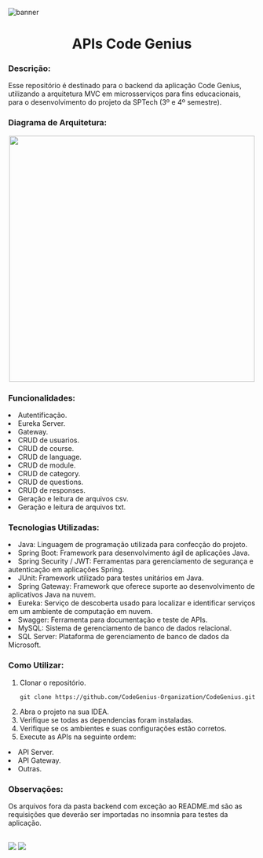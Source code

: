 ![banner](https://github.com/CodeGenius-Organization/CodeGenius/assets/111136206/8160f02a-d1bf-46b0-9016-0227155aa4aa)

<h1 align="center">APIs Code Genius</h1> 
<div>
<h3>Descrição:</h3>
<p>
   Esse repositório é destinado para o backend da aplicação Code Genius, utilizando a arquitetura MVC em microsserviços para fins educacionais, para o desenvolvimento do projeto da SPTech (3º e 4º semestre). 
</p>
<h3>Diagrama de Arquitetura:</h3>
<div align="center">
  <img width="500px" src="https://media.discordapp.net/attachments/1136481825435435131/1171914466754035782/Diagrama_de_Arquitetura.jpg?ex=655e6965&is=654bf465&hm=f7b99e4b4462473338d0b0e85939decfc98e6f6c9c93580325fc368293576709&=&width=871&height=607">
</div>
<h3>Funcionalidades:</h3>
<p>
   <li>Autentificação.</li>
   <li>Eureka Server.</li>
   <li>Gateway.</li>
   <li>CRUD de usuarios.</li>
   <li>CRUD de course.</li>
   <li>CRUD de language.</li>
   <li>CRUD de module.</li>
   <li>CRUD de category.</li>
   <li>CRUD de questions.</li>
   <li>CRUD de responses.</li>
   <li>Geração e leitura de arquivos csv.</li>
   <li>Geração e leitura de arquivos txt.</li>
</p>
<h3>Tecnologias Utilizadas:</h3>
<p>
  <li>Java: Linguagem de programação utilizada para confecção do projeto.</li>
  <li>Spring Boot: Framework para desenvolvimento ágil de aplicações Java.</li>
  <li>Spring Security / JWT: Ferramentas para gerenciamento de segurança e autenticação em aplicações Spring.</li>
  <li>JUnit: Framework utilizado para testes unitários em Java.</li>
  <li>Spring Gateway: Framework que oferece suporte ao desenvolvimento de aplicativos Java na nuvem.</li>
  <li>Eureka: Serviço de descoberta usado para localizar e identificar serviços em um ambiente de computação em nuvem.</li>
  <li>Swagger: Ferramenta para documentação e teste de APIs.</li>
  <li>MySQL: Sistema de gerenciamento de banco de dados relacional.</li>
  <li>SQL Server: Plataforma de gerenciamento de banco de dados da Microsoft.</li>
</p>
<h3>Como Utilizar:</h3>
<p>
   <ol>
      <li>Clonar o repositório.</li>
         <pre><code>git clone https://github.com/CodeGenius-Organization/CodeGenius.git</code></pre>
      <li>Abra o projeto na sua IDEA.</li>
      <li>Verifique se todas as dependencias foram instaladas.</li>
      <li>Verifique se os ambientes e suas configurações estão corretos.</li>
      <li>Execute as APIs na seguinte ordem:</li>
   </ol>
   <div>
      <p>
         <li>API Server.</li>
         <li>API Gateway.</li>
         <li>Outras.</li>
      </p>
   </div>
</p>
<h3>Observações:</h3>
<p>
   Os arquivos fora da pasta backend com exceção ao README.md são as requisições que deverão ser importadas no insomnia para testes da aplicação.
</p><br>
<div style="justify-content: space-around">
  <img src="https://img.shields.io/badge/Made%20with-Java-1f425f.svg">
  <img src="https://img.shields.io/badge/Made%20with-SpringBoot-1f425f.svg">
</div>
</div>
<br/><br/>
